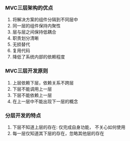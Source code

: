 ### MVC三层架构的优点
1. 将解决方案的组件分隔到不同层中
2. 同一层的组件保持内聚性
3. 层与层之间保持低耦合
4. 职责划分清晰
5. 无损替代
6. 复用代码
7. 降低了系统内部的依赖程度

### MVC三层开发原则
1. 上层依赖下层，依赖关系不跨层
2. 下层不能调用上一层
3. 下层不能依赖上一层
4. 在上一层中不能出现下一层的概念



### 分层开发的特点
1. 下层不知道上层的存在: 仅完成自身功能， 不关心如何使用
2. 每一层仅知道其下层的存在，忽略其他层的存在